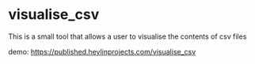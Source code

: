 # visualise_csv
This is a small tool that allows a user to visualise 
the contents of csv files

demo: https://published.heylinprojects.com/visualise_csv
